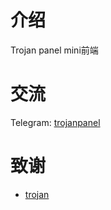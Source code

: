 # 介绍

Trojan panel mini前端

# 交流

Telegram: [trojanpanel](https://t.me/trojanpanel)

# 致谢

- [trojan](https://trojan-gfw.github.io/trojan/authenticator)